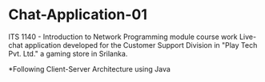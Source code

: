 # Chat-Application-01
ITS 1140 - Introduction to Network Programming module course work Live-chat application developed for the Customer Support Division in "Play Tech Pvt. Ltd." a gaming store in Srilanka.

*Following Client-Server Architecture using Java
